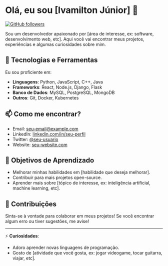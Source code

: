 # Olá, eu sou [Ivamilton Júnior] 👋

[![GitHub followers](https://img.shields.io/github/followers/seu-usuario?label=Follow&style=social)](https://github.com/seu-usuario)

Sou um desenvolvedor apaixonado por [área de interesse, ex: software, desenvolvimento web, etc]. Aqui você vai encontrar meus projetos, experiências e algumas curiosidades sobre mim.

## 🚀 Tecnologias e Ferramentas

Eu sou proficiente em:

- **Linguagens**: Python, JavaScript, C++, Java
- **Frameworks**: React, Node.js, Django, Flask
- **Banco de Dados**: MySQL, PostgreSQL, MongoDB
- **Outros**: Git, Docker, Kubernetes


## 📫 Como me encontrar?

- Email: [seu-email@example.com](mailto:seu-email@example.com)
- LinkedIn: [linkedin.com/in/seu-perfil](https://linkedin.com/in/seu-perfil)
- Twitter: [@seu-usuario](https://twitter.com/seu-usuario)
- Website: [seu-website.com](https://seu-website.com)

## 🎯 Objetivos de Aprendizado

- Melhorar minhas habilidades em [habilidade que deseja melhorar].
- Contribuir para mais projetos open-source.
- Aprender mais sobre [tópico de interesse, ex: inteligência artificial, machine learning, etc].

## 🤝 Contribuições

Sinta-se à vontade para colaborar em meus projetos! Se você encontrar algum erro ou tiver sugestões, me avise!

---

⚡ **Curiosidades**:

- Adoro aprender novas linguagens de programação.
- Gosto de [atividade que você gosta, ex: jogar videogame, tocar guitarra, viajar, etc].

